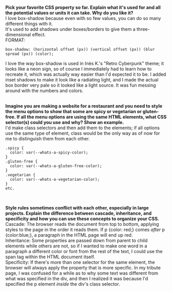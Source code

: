 **Pick your favorite CSS property so far. Explain what it's used for and all the potential values or units it can take. Why do you like it?**<br/>
I love box-shadow because even with so few values, you can do so many different things with it.<br/>
It's used to add shadows under boxes/borders to give them a three-dimensional effect.<br/>
FORMAT:
```
box-shadow: (horizontal offset (px)) (vertical offset (px)) (blur spread (px)) (color);
```
I love the way box-shadow is used in Inès K.'s "Retro Cyberpunk" theme; it looks like a neon sign, so of course I immediately had to learn how to recreate it, which was actually way easier than I'd expected it to be. I added inset shadows to make it look like a radiating light, and I made the actual box border very pale so it looked like a light source. It was fun messing around with the numbers and colors.
<br/>
<br/>

**Imagine you are making a website for a restaurant and you need to style the menu options to show that some are spicy or vegetarian or gluten-free. If all the menu options are using the same HTML elements, what CSS selector(s) could you use and why? Show an example.**<br/>
I'd make class selectors and then add them to the elements; if all options use the same type of element, class would be the only way as of now for me to distinguish them from each other.
```
.spicy {
  color: var(--whats-a-spicy-color);
}
.gluten-free {
  color: var(--whats-a-gluten-free-color);
}
.vegetarian {
  color: var(--whats-a-vegetarian-color);
}
etc.
```
<br/>

**Style rules sometimes conflict with each other, especially in large projects. Explain the difference between cascade, inheritance, and specificity and how you can use these concepts to organize your CSS.**<br/>
Cascade: The browser reads the document from top to bottom, applying styles to the page in the order it reads them. If p {color: red;} comes *after* p {color:blue;}, a paragraph in the HTML page will end up red.<br/>
Inheritance: Some properties are passed down from parent to child elements while others are not, so if I wanted to make one word in a paragraph a different color or font from the rest of the text, I could use the span tag within the HTML document itself.<br/>
Specificity: If there's more than one selector for the same element, the browser will always apply the property that is more specific. In my tribute page, I was confused for a while as to why some text was different from what was specified in the div, and then I realized it was because I'd specified the p element *inside* the div's class selector.<br/>
